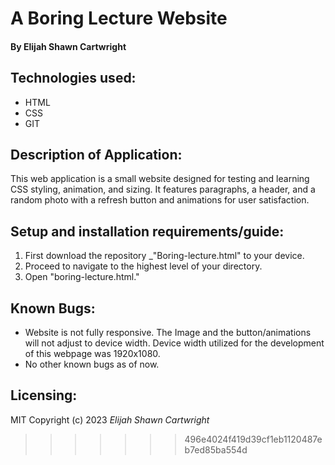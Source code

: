 # A Boring Lecture Website

#### By Elijah Shawn Cartwright
## Technologies used:
* HTML
* CSS
* GIT

## Description of Application:
This web application is a small website designed for testing and learning CSS styling, animation, and sizing. It features paragraphs, a header, and a random photo with a refresh button and animations for user satisfaction.
## Setup and installation requirements/guide:
1. First download the repository _"Boring-lecture.html" to your device.
2. Proceed to navigate to the highest level of your directory.
3. Open "boring-lecture.html."

## Known Bugs:
* Website is not fully responsive. The Image and the button/animations will not adjust to device width. Device width utilized for the development of this webpage was 1920x1080.
* No other known bugs as of now.

## Licensing:
MIT
Copyright (c) 2023 _Elijah Shawn Cartwright_
>>>>>>> 496e4024f419d39cf1eb1120487eb7ed85ba554d
